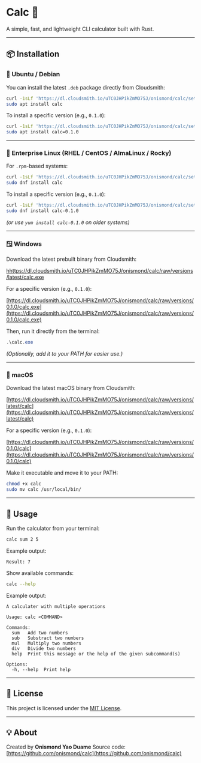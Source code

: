 # Calc 🧮

A simple, fast, and lightweight CLI calculator built with Rust.

---

## 📦 Installation

### 🐧 Ubuntu / Debian
You can install the latest `.deb` package directly from Cloudsmith:

```bash
curl -1sLf 'https://dl.cloudsmith.io/uTC0JHPikZmMO75J/onismond/calc/setup.deb.sh' | sudo -E bash
sudo apt install calc
```

To install a specific version (e.g., `0.1.0`):

```bash
curl -1sLf 'https://dl.cloudsmith.io/uTC0JHPikZmMO75J/onismond/calc/setup.deb.sh' | sudo -E bash
sudo apt install calc=0.1.0
```

---

### 🏢 Enterprise Linux (RHEL / CentOS / AlmaLinux / Rocky)

For `.rpm`-based systems:

```bash
curl -1sLf 'https://dl.cloudsmith.io/uTC0JHPikZmMO75J/onismond/calc/setup.rpm.sh' | sudo -E bash
sudo dnf install calc
```

To install a specific version (e.g., `0.1.0`):

```bash
curl -1sLf 'https://dl.cloudsmith.io/uTC0JHPikZmMO75J/onismond/calc/setup.rpm.sh' | sudo -E bash
sudo dnf install calc-0.1.0
```

*(or use `yum install calc-0.1.0` on older systems)*

---

### 🪟 Windows

Download the latest prebuilt binary from Cloudsmith:


[hhttps://dl.cloudsmith.io/uTC0JHPikZmMO75J/onismond/calc/raw/versions/latest/calc.exe](https://dl.cloudsmith.io/uTC0JHPikZmMO75J/onismond/calc/raw/versions/latest/calc.exe)


For a specific version (e.g., `0.1.0`):


[https://dl.cloudsmith.io/uTC0JHPikZmMO75J/onismond/calc/raw/versions/0.1.0/calc.exe](https://dl.cloudsmith.io/uTC0JHPikZmMO75J/onismond/calc/raw/versions/0.1.0/calc.exe)


Then, run it directly from the terminal:

```powershell
.\calc.exe
```

*(Optionally, add it to your PATH for easier use.)*

---

### 🍎 macOS

Download the latest macOS binary from Cloudsmith:


[https://dl.cloudsmith.io/uTC0JHPikZmMO75J/onismond/calc/raw/versions/latest/calc](https://dl.cloudsmith.io/uTC0JHPikZmMO75J/onismond/calc/raw/versions/latest/calc)


For a specific version (e.g., `0.1.0`):


[https://dl.cloudsmith.io/uTC0JHPikZmMO75J/onismond/calc/raw/versions/0.1.0/calc](https://dl.cloudsmith.io/uTC0JHPikZmMO75J/onismond/calc/raw/versions/0.1.0/calc)


Make it executable and move it to your PATH:

```bash
chmod +x calc
sudo mv calc /usr/local/bin/
```

---

## 🧰 Usage

Run the calculator from your terminal:

```bash
calc sum 2 5
```

Example output:

```
Result: 7
```

Show available commands:

```bash
calc --help
```

Example output:

```
A calculater with multiple operations

Usage: calc <COMMAND>

Commands:
  sum   Add two numbers
  sub   Substract two numbers
  mul   Multiply two numbers
  div   Divide two numbers
  help  Print this message or the help of the given subcommand(s)

Options:
  -h, --help  Print help
```

---

## 📝 License

This project is licensed under the [MIT License](LICENSE).

---

## 💡 About

Created by **Onismond Yao Duame** 
Source code: [https://github.com/onismond/calc](https://github.com/onismond/calc)
